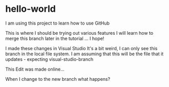 # hello-world
I am using this project to learn how to use GitHub

This is where I should be trying out various features
I will learn how to merge this branch later in the tutorial ... I hope!

I made these changes in Visual Studio
It's a bit weird, I can only see this branch in the local file system.
I am assuming that this will be the file that it updates - expecting visual-studio-branch

This Edit was made online...

When I change to the new branch what happens?
